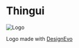 # Thingui

![Logo](https://res.cloudinary.com/stutzsolucoes/image/upload/c_scale,h_200,w_200/v1531079853/logo_z3tuj8.png)


<div>Logo made with <a href="https://www.designevo.com/en/" title="Free Online Logo Maker">DesignEvo</a></div>
